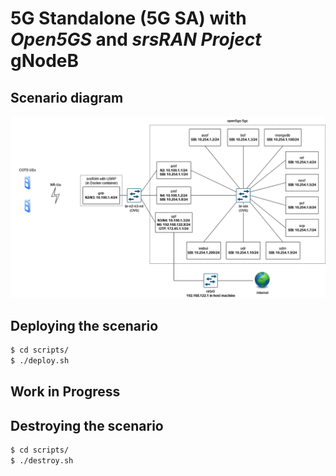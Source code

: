 # 5G Standalone (5G SA) with _Open5GS_ and _srsRAN Project_ gNodeB

## Scenario diagram

![](resources/5g-sa_open5gs_srsran.drawio.png)

## Deploying the scenario

```bash
$ cd scripts/
$ ./deploy.sh
```

## Work in Progress

## Destroying the scenario

```bash
$ cd scripts/
$ ./destroy.sh
```
